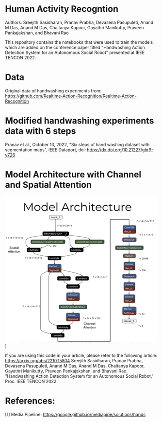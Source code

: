 # Human Activity Recogntion
Authors: Sreejith Sasidharan, Pranav Prabha, Devasena Pasupuleti, Anand M Das, Anand M Das, Chaitanya Kapoor, Gayathri Manikutty, Praveen Pankajakshan, and Bhavani Rao

This repository contains the notebooks that were used to train the models which are added on the conference paper titled "Handwashing Action Detection System for an Autonomous Social Robot" presented at IEEE TENCON 2022.

# Data
Original data of handwashing experiments from: https://github.com/Realtime-Action-Recognition/Realtime-Action-Recognition

# Modified handwashing experiments data with 6 steps
Pranav et al., October 13, 2022, "Six steps of hand washing dataset with segmentation maps", IEEE Dataport, doi: https://dx.doi.org/10.21227/ghr9-y726

# Model Architecture with Channel and Spatial Attention
![Model Architecture](https://github.com/praveenpankaj/HumanActivityRecognition/blob/main/ModelArchitecture.png))

If you are using this code in your article, please refer to the following article: https://arxiv.org/abs/2210.15804
Sreejith Sasidharan, Pranav Prabha, Devasena Pasupuleti, Anand M Das, Anand M Das, Chaitanya Kapoor, Gayathri Manikutty, Praveen Pankajakshan, and Bhavani Rao, "Handwashing Action Detection System for an Autonomous Social Robot," Proc. IEEE TENCON 2022.

# References:
[1] Media Pipeline: https://google.github.io/mediapipe/solutions/hands
